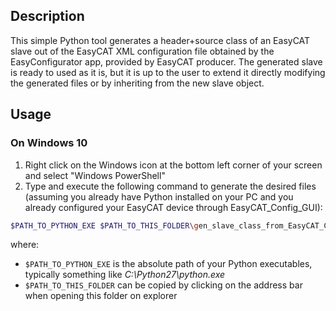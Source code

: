 ## Description

This simple Python tool generates a header+source class of an EasyCAT slave out of the EasyCAT XML configuration file obtained by the EasyConfigurator app, provided by EasyCAT producer.
The generated slave is ready to used as it is, but it is up to the user to extend it directly modifying the generated files or by inheriting from the new slave object.

## Usage

### On Windows 10

1. Right click on the Windows icon at the bottom left corner of your screen and select "Windows PowerShell"
2. Type and execute the following command to generate the desired files (assuming you already have Python installed on your PC and you already configured your EasyCAT device through EasyCAT_Config_GUI):
```bash
$PATH_TO_PYTHON_EXE $PATH_TO_THIS_FOLDER\gen_slave_class_from_EasyCAT_Config.py -i $PATH_TO_YOUR_XML_CONFIGURATION_FILE
```
where:
- `$PATH_TO_PYTHON_EXE` is the absolute path of your Python executables, typically something like _C:\Python27\python.exe_
- `$PATH_TO_THIS_FOLDER` can be copied by clicking on the address bar when opening this folder on explorer
